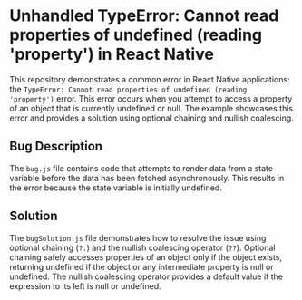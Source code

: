 # Unhandled TypeError: Cannot read properties of undefined (reading 'property') in React Native

This repository demonstrates a common error in React Native applications: the `TypeError: Cannot read properties of undefined (reading 'property')` error.  This error occurs when you attempt to access a property of an object that is currently undefined or null.  The example showcases this error and provides a solution using optional chaining and nullish coalescing.

## Bug Description

The `bug.js` file contains code that attempts to render data from a state variable before the data has been fetched asynchronously. This results in the error because the state variable is initially undefined. 

## Solution

The `bugSolution.js` file demonstrates how to resolve the issue using optional chaining (`?.`) and the nullish coalescing operator (`??`). Optional chaining safely accesses properties of an object only if the object exists, returning undefined if the object or any intermediate property is null or undefined.  The nullish coalescing operator provides a default value if the expression to its left is null or undefined.